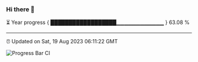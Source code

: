 ### Hi there 👋

⏳ Year progress { ██████████████████▁▁▁▁▁▁▁▁▁▁▁▁ } 63.08 %

---

⏰ Updated on Sat, 19 Aug 2023 06:11:22 GMT

![Progress Bar CI](https://github.com/liununu/liununu/workflows/Progress%20Bar%20CI/badge.svg)
